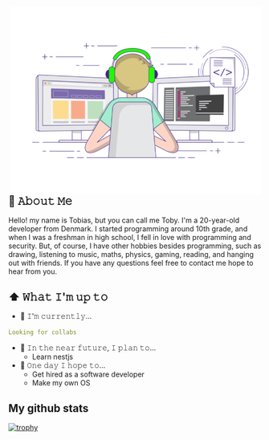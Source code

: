 <img align="right" alt="GIF" src="https://raw.githubusercontent.com/devSouvik/devSouvik/master/gif3.gif" width="500"/>

## :book: 𝙰𝚋𝚘𝚞𝚝 𝙼𝚎

Hello! my name is Tobias, but you can call me Toby. I'm a 20-year-old developer from Denmark. I started programming around 10th grade, and when I was a freshman in high school, I fell in love with programming and security. But, of course, I have other hobbies besides programming, such as drawing, listening to music, maths, physics, gaming, reading, and hanging out with friends. If you have any questions feel free to contact me hope to hear from you.

## ⬆ 𝚆𝚑𝚊𝚝 𝙸'𝚖 𝚞𝚙 𝚝𝚘

- 🔨 𝙸'𝚖 𝚌𝚞𝚛𝚛𝚎𝚗𝚝𝚕𝚢...

```yaml
Looking for collabs
```

- 🎯 𝙸𝚗 𝚝𝚑𝚎 𝚗𝚎𝚊𝚛 𝚏𝚞𝚝𝚞𝚛𝚎, 𝙸 𝚙𝚕𝚊𝚗 𝚝𝚘...
  - Learn nestjs
- 🤞 𝙾𝚗𝚎 𝚍𝚊𝚢 𝙸 𝚑𝚘𝚙𝚎 𝚝𝚘...
  - Get hired as a software developer
  - Make my own OS

## My github stats

[![trophy](https://github-profile-trophy.vercel.app/?username=NullableDev&theme=github)](https://github.com/ryo-ma/github-profile-trophy)
